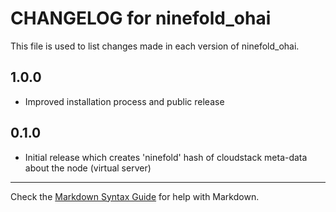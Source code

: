 # CHANGELOG for ninefold_ohai

This file is used to list changes made in each version of ninefold_ohai.

## 1.0.0

* Improved installation process and public release

## 0.1.0

* Initial release which creates 'ninefold' hash of cloudstack meta-data about the node (virtual server)

- - - 
Check the [Markdown Syntax Guide](http://daringfireball.net/projects/markdown/syntax) for help with Markdown.
